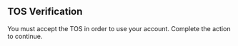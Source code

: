 ## TOS Verification

You must accept the TOS in order to use your account. Complete the action to continue.